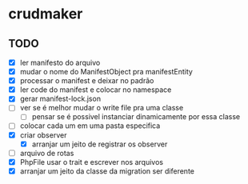 # crudmaker

## TODO
- [x] ler manifesto do arquivo
- [x] mudar o nome do ManifestObject pra manifestEntity
- [x] processar o manifest e deixar no padrão
- [x] ler code do manifest e colocar no namespace
- [x] gerar manifest-lock.json
- [ ] ver se é melhor mudar o write file pra uma classe
  - [ ] pensar se é possivel instanciar dinamicamente por essa classe
- [ ] colocar cada um em uma pasta especifica
- [x] criar observer
  - [x] arranjar um jeito de registrar os observer
- [ ] arquivo de rotas
- [x] PhpFile usar o trait e escrever nos arquivos
- [x] arranjar um jeito da classe da migration ser diferente  